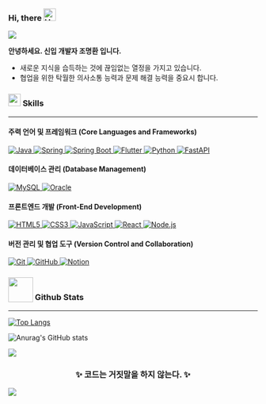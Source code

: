 ### Hi, there <img src="https://raw.githubusercontent.com/Tarikul-Islam-Anik/Animated-Fluent-Emojis/master/Emojis/Hand%20gestures/Hand%20with%20Fingers%20Splayed%20Light%20Skin%20Tone.png" alt="Hand with Fingers Splayed Light Skin Tone" width="25" height="25" />
<img src="https://user-images.githubusercontent.com/73097560/115834477-dbab4500-a447-11eb-908a-139a6edaec5c.gif">

**안녕하세요. 신입 개발자 조명환 입니다.**

- 새로운 지식을 습득하는 것에 끊임없는 열정을 가지고 있습니다.
- 협업을 위한 탁월한 의사소통 능력과 문제 해결 능력을 중요시 합니다.

### <picture><img src="https://media2.giphy.com/media/QssGEmpkyEOhBCb7e1/giphy.gif?cid=ecf05e47a0n3gi1bfqntqmob8g9aid1oyj2wr3ds3mg700bl&rid=giphy.gif" width ="25"></picture> <b> Skills</b>
---

#### 주력 언어 및 프레임워크 (Core Languages and Frameworks)

<a href="https://www.java.com" target="_blank"> 
    <img alt="Java" src="https://img.shields.io/badge/Java-%23007396.svg?style=plastic&logo=java&logoColor=white">
</a>
<a href="https://spring.io/" target="_blank"> 
    <img alt="Spring" src="https://img.shields.io/badge/Spring-%236DB33F.svg?style=plastic&logo=spring&logoColor=white">
</a>
<a href="https://spring.io/projects/spring-boot" target="_blank"> 
    <img alt="Spring Boot" src="https://img.shields.io/badge/Spring_Boot-%236DB33F.svg?style=plastic&logo=spring-boot&logoColor=white">
</a>
<a href="https://flutter.dev" target="_blank"> 
    <img alt="Flutter" src="https://img.shields.io/badge/Flutter-%2302569B.svg?style=plastic&logo=flutter&logoColor=white">
</a>
<a href="https://www.python.org" target="_blank" rel="noopener noreferrer"> 
    <img alt="Python" src="https://img.shields.io/badge/Python-%233776AB.svg?style=plastic&logo=python&logoColor=white">
</a>
<a href="https://fastapi.tiangolo.com" target="_blank" rel="noopener noreferrer"> 
    <img alt="FastAPI" src="https://img.shields.io/badge/FastAPI-%23009688.svg?style=plastic&logo=fastapi&logoColor=white">
</a>


#### 데이터베이스 관리 (Database Management)

<a href="https://www.mysql.com/" target="_blank"> 
    <img alt="MySQL" src="https://img.shields.io/badge/MySQL-%234479A1.svg?style=plastic&logo=mysql&logoColor=white">
</a>
<a href="https://www.oracle.com/database/" target="_blank"> 
    <img alt="Oracle" src="https://img.shields.io/badge/Oracle-%23F80000.svg?style=plastic&logo=oracle&logoColor=white">
</a>

#### 프론트엔드 개발 (Front-End Development)

<a href="https://en.wikipedia.org/wiki/HTML5" target="_blank"> 
    <img alt="HTML5" src="https://img.shields.io/badge/HTML5-%23E34F26.svg?style=plastic&logo=html5&logoColor=white">
</a>
<a href="https://www.w3.org/Style/CSS/Overview.en.html" target="_blank"> 
    <img alt="CSS3" src="https://img.shields.io/badge/CSS3-%231572B6.svg?style=plastic&logo=css3&logoColor=white">
</a>
<a href="https://www.javascript.com/" target="_blank"> 
    <img alt="JavaScript" src="https://img.shields.io/badge/JavaScript-%23F7DF1E.svg?style=plastic&logo=javascript&logoColor=black">
</a>

<a href="https://reactjs.org/" target="_blank"> 
    <img alt="React" src="https://img.shields.io/badge/React-%2361DAFB.svg?style=plastic&logo=react&logoColor=black">
</a>
<a href="https://nodejs.org/" target="_blank"> 
    <img alt="Node.js" src="https://img.shields.io/badge/Node.js-%23339933.svg?style=plastic&logo=node.js&logoColor=white">
</a>

#### 버전 관리 및 협업 도구 (Version Control and Collaboration)

<a href="https://git-scm.com/" target="_blank"> 
    <img alt="Git" src="https://img.shields.io/badge/Git-%23F05033.svg?style=plastic&logo=git&logoColor=white">
</a>
<a href="https://github.com/" target="_blank"> 
    <img alt="GitHub" src="https://img.shields.io/badge/GitHub-%23121011.svg?style=plastic&logo=github&logoColor=white">
</a>
<a href="https://www.notion.so/" target="_blank"> 
    <img alt="Notion" src="https://img.shields.io/badge/Notion-%23001177.svg?style=plastic&logo=notion&logoColor=white">
</a>

### <picture><img src = "https://github.com/7oSkaaa/7oSkaaa/blob/main/Images/Statistics.gif?raw=true" width = 50px style="vertical-align:bottom"></picture> Github Stats
---

[![Top Langs](https://github-readme-stats.vercel.app/api/top-langs/?username=ChoMyeongHwan&layout=compact)](https://github.com/anuraghazra/github-readme-stats)

![Anurag's GitHub stats](https://github-readme-stats.vercel.app/api?username=ChoMyeongHwan&show_icons=true&theme=radical)


<img src="https://user-images.githubusercontent.com/73097560/115834477-dbab4500-a447-11eb-908a-139a6edaec5c.gif">

<div align='center'>

### <b>✨ 코드는 거짓말을 하지 않는다. ✨</b>

</div>

<img src="https://user-images.githubusercontent.com/73097560/115834477-dbab4500-a447-11eb-908a-139a6edaec5c.gif">
